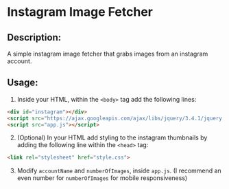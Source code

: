 # Instagram Image Fetcher

Description:
-
A simple instagram image fetcher that grabs images from an instagram account.

Usage:
-
1. Inside your HTML, within the `<body>` tag add the following lines:
```html
<div id="instagram"></div>
<script src="https://ajax.googleapis.com/ajax/libs/jquery/3.4.1/jquery.min.js"></script> 
<script src="app.js"></script>
```
2. (Optional) In your HTML add styling to the instagram thumbnails by adding the following line within the `<head>` tag:
```html
<link rel="stylesheet" href="style.css">
``` 
3. Modify `accountName` and `numberOfImages`, inside `app.js`. (I recommend an even number for `numberOfImages` for mobile responsiveness)

